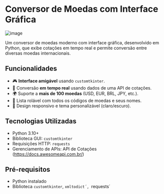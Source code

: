 # Conversor de Moedas com Interface Gráfica

![image](https://github.com/user-attachments/assets/a6ea90a0-0f94-498c-8581-d7d76a0c3e36)

Um conversor de moedas moderno com interface gráfica, desenvolvido em Python, que exibe cotações em tempo real e permite conversão entre diversas moedas internacionais.

## Funcionalidades

- 🎮 **Interface amigável** usando `customtkinter`.
- 🔄 Conversão **em tempo real** usando dados de uma API de cotações.
- 🌍 Suporte a **mais de 100 moedas** (USD, EUR, BRL, JPY, etc.).
- 📜 Lista rolável com todos os códigos de moedas e seus nomes.
- 🎨 Design responsivo e tema personalizável (claro/escuro).

## Tecnologias Utilizadas

- Python 3.10+
- Biblioteca GUI: `customtkinter`
- Requisições HTTP: `requests`
- Gerenciamento de APIs: API de Cotações (https://docs.awesomeapi.com.br/)

## Pré-requisitos

- Python instalado
- Biblioteca `customtkinter`, `xmltodict´, `requests´
